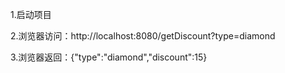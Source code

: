1.启动项目

2.浏览器访问：http://localhost:8080/getDiscount?type=diamond

3.浏览器返回：{"type":"diamond","discount":15}

